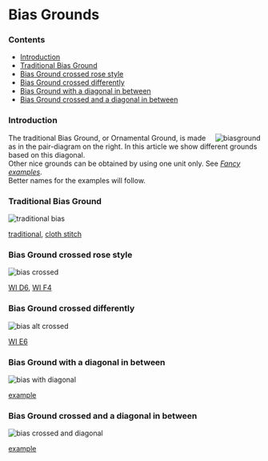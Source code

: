 <style>
  span.elem {border: 1px solid DeepSkyBlue;}
  span.stch {border: 1px solid DarkTurquoise;}
</style>
<body>

<h1>Bias Grounds</h1>
  
<h3>Contents</h3>
<p><ul>
<li><a href="#bias-intr">Introduction</a></li>
<li><a href="#bias-trad">Traditional Bias Ground</a></li>
<li><a href="#bias-crrs">Bias Ground crossed rose style</a></li>
<li><a href="#bias-crdf">Bias Ground crossed differently</a></li>
<li><a href="#bias-diag">Bias Ground with a diagonal in between</a></li>
<li><a href="#bias-crdi">Bias Ground crossed and a diagonal in between</a></li>
</ul></p>

<h3 id="bias-intr">Introduction</h3>
<p><img align="right" alt="biasground" src="https://maetempels.github.io/MAE-gf/images_wt/gf%200221%20wt.png">
The traditional Bias Ground, or Ornamental Ground, is made as in the pair-diagram on the right. In this article we show different grounds based on this diagonal.<br>
Other nice grounds can be obtained by using one unit only. See <a href="https://maetempels.github.io/MAE-gf/docs/fancy#fanc-bias"><i>Fancy examples</i></a>.<br>
Better names for the examples will follow.</p>

<h3 id="bias-trad">Traditional Bias Ground</h3>
<p><img alt="traditional bias" src="https://maetempels.github.io/MAE-gf/images_wt/gf-bias-tr.png"></p>
<p><a href="https://d-bl.github.io/GroundForge/index.html?m=6-48%20%0A86-4%3Bbricks%3B16%3B16%3B0%3B0&s1=ctct%20B1%3Dct%20C2%3Dct">traditional</a>, 
<a href="https://d-bl.github.io/GroundForge/index.html?m=6-48%20%0A86-4%3Bbricks%3B16%3B16%3B0%3B0&s1=ctc%20B1%3Dtct%20C2%3Dtct">cloth stitch</a></p>

<h3 id="bias-crrs">Bias Ground crossed rose style</h3>
<p><img alt="bias crossed" src="https://maetempels.github.io/MAE-gf/images_wt/gf-bias-at.png"></p>
<p><a href="https://d-bl.github.io/GroundForge/index.html?m=8-48%0A8314%3Bbricks%3B16%3B16%3B0%3B0&s1=ct%20D2%3Dctct%20A1%3Dctct%20C1%3Dctct%20B2%3Dctct">WI D6</a>,
   <a href="https://d-bl.github.io/GroundForge/index.html?m=1483%208-48%3Bbricks%3B16%3B16%3B0%3B0&s1=ctc%20A2%3Dctcllctc%20C2%3Dctcrrctc">WI F4</a></p>

<h3 id="bias-crdf">Bias Ground crossed differently</h3>
<p><img alt="bias alt crossed" src="https://maetempels.github.io/MAE-gf/images_wt/gf-bias-aa.png"></p>
<p><a href="https://d-bl.github.io/GroundForge/index.html?m=1488-483%208-483148%20831488-4%20488-4831%3Bbricks%3B16%3B16%3B0%3B0&s1=ct%20F3%3Dctct%20E4%3Dctct%20G4%3Dctct%20B1%3Dctct%20H1%3Dctct%20C4%3Dctct%20A2%3Dctct%20H3%3Dctct%20B3%3Dctct%20A4%3Dctct%20D1%3Dctct%20C2%3Dctct%20E2%3Dctct%20D3%3Dctct%20F1%3Dctct%20G4%3Dctct%20G2%3Dctct">WI E6</a></p>
  
<h3 id="bias-diag">Bias Ground with a diagonal in between</h3>
<p><img alt="bias with diagonal" src="https://maetempels.github.io/MAE-gf/images_wt/gf-bias-vg.png"></p>
<p><a href="https://d-bl.github.io/GroundForge/index.html?m=5-486-%0A-5-486%0A6-5-48%0A%0A%3Bbricks%3B16%3B16%3B0%3B0&s1=ctct%20C2%3Dct%20B1%3Dct%20A3%3Dct">example</a></p>

<h3 id="bias-crdi">Bias Ground crossed and a diagonal in between</h3>
<p><img alt="bias crossed and diagonal" src="https://maetempels.github.io/MAE-gf/images_wt/gf-bias-av.png"></p>
<p><a href="https://d-bl.github.io/GroundForge/index.html?m=8-7-48%0A831214%0A488-7-%0A148312%0A7-488-%0A121483%0A%0A%3Bchecker%3B16%3B16%3B0%3B0&s1=ctct%20E4%3Dct%20F5%3Dct%20B1%3Dct%20D3%3Dct%20A6%3Dct%20C2%3Dct">example</a></p>


</body>
